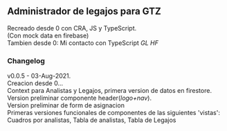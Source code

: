 ## Administrador de legajos para GTZ

Recreado desde 0 con CRA, JS y TypeScript.  
(Con mock data en firebase)  
Tambien desde 0: Mi contacto con TypeScript _GL HF_

###  Changelog

v0.0.5 - 03-Aug-2021.  
Creacion desde 0...  
Context para Analistas y Legajos, primera version de datos en firestore.  
Version preliminar componente header(*logo+nav*).  
Version preliminar de form de asignacion  
Primeras versiones funcionales de componentes de las siguientes 'vistas': Cuadros por analistas, Tabla de analistas, Tabla de Legajos
